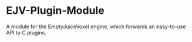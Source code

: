EJV-Plugin-Module
=================

A module for the EmptyJuiceVoxel engine, which forwards an easy-to-use API to C plugins.